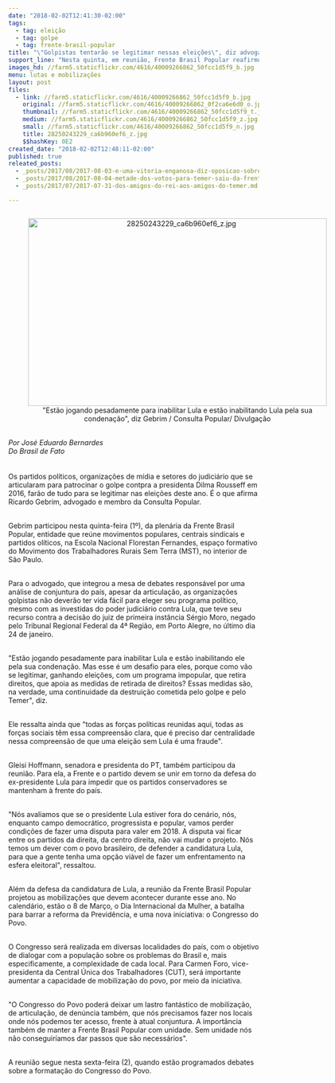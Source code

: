 ```yaml
---
date: "2018-02-02T12:41:30-02:00"
tags:
  - tag: eleição
  - tag: golpe
  - tag: frente-brasil-popular
title: "\"Golpistas tentarão se legitimar nessas eleições\", diz advogado Ricardo Gebrim"
support_line: "Nesta quinta, em reunião, Frente Brasil Popular reafirmou a importância da candidatura de Lula\n"
images_hd: //farm5.staticflickr.com/4616/40009266862_50fcc1d5f9_b.jpg
menu: lutas e mobilizações
layout: post
files:
  - link: //farm5.staticflickr.com/4616/40009266862_50fcc1d5f9_b.jpg
    original: //farm5.staticflickr.com/4616/40009266862_0f2ca6e6d0_o.jpg
    thumbnail: //farm5.staticflickr.com/4616/40009266862_50fcc1d5f9_t.jpg
    medium: //farm5.staticflickr.com/4616/40009266862_50fcc1d5f9_z.jpg
    small: //farm5.staticflickr.com/4616/40009266862_50fcc1d5f9_n.jpg
    title: 28250243229_ca6b960ef6_z.jpg
    $$hashKey: 0E2
created_date: "2018-02-02T12:48:11-02:00"
published: true
releated_posts:
  - _posts/2017/08/2017-08-03-e-uma-vitoria-enganosa-diz-oposicao-sobre-votacao-da-denuncia-contra-temer.md
  - _posts/2017/08/2017-08-04-metade-dos-votos-para-temer-saiu-da-frente-parlamentar-da-agropecuaria.md
  - _posts/2017/07/2017-07-31-dos-amigos-do-rei-aos-amigos-do-temer.md

---
```

<div dir="auto">
<div style="text-align:center">
<figure class="image" style="display:inline-block"><img alt="28250243229_ca6b960ef6_z.jpg" height="377" src="//farm5.staticflickr.com/4616/40009266862_50fcc1d5f9_b.jpg" width="600" />
<figcaption>&quot;Est&atilde;o jogando pesadamente para inabilitar Lula e est&atilde;o inabilitando Lula pela sua condena&ccedil;&atilde;o&quot;, diz Gebrim / Consulta Popular/ Divulga&ccedil;&atilde;o</figcaption>
</figure>
</div>
</div>

<div dir="auto">&nbsp;</div>

<div dir="auto"><em>Por Jos&eacute; Eduardo Bernardes</em></div>

<div dir="auto"><em>Do Brasil de Fato</em></div>

<div dir="auto"><br />
<br />
Os partidos pol&iacute;ticos, organiza&ccedil;&otilde;es de m&iacute;dia e setores do judici&aacute;rio que se articularam para patrocinar o golpe contpra a presidenta Dilma Rousseff em 2016, far&atilde;o de tudo para se legitimar nas elei&ccedil;&otilde;es deste ano. &Eacute; o que afirma Ricardo Gebrim, advogado e membro da Consulta Popular.</div>

<p><br />
Gebrim participou nesta quinta-feira (1&ordm;), da plen&aacute;ria da Frente Brasil Popular, entidade que re&uacute;ne movimentos populares, centrais sindicais e partidos ol&iacute;ticos, na Escola Nacional Florestan Fernandes, espa&ccedil;o formativo do Movimento dos Trabalhadores Rurais Sem Terra (MST), no interior de S&atilde;o Paulo.</p>

<p><br />
Para o advogado, que integrou a mesa de debates respons&aacute;vel por uma an&aacute;lise de conjuntura do pa&iacute;s, apesar da articula&ccedil;&atilde;o, as organiza&ccedil;&otilde;es golpistas n&atilde;o dever&atilde;o ter vida f&aacute;cil para eleger seu programa pol&iacute;tico, mesmo com as investidas do poder judici&aacute;rio contra Lula, que teve seu recurso contra a decis&atilde;o do juiz de primeira inst&acirc;ncia S&eacute;rgio Moro, negado pelo Tribunal Regional Federal da 4&ordf; Regi&atilde;o, em Porto Alegre, no &uacute;ltimo dia 24 de janeiro.</p>

<p><br />
&quot;Est&atilde;o jogando pesadamente para inabilitar Lula e est&atilde;o inabilitando ele pela sua condena&ccedil;&atilde;o. Mas esse &eacute; um desafio para eles, porque como v&atilde;o se legitimar, ganhando elei&ccedil;&otilde;es, com um programa impopular, que retira direitos, que apoia as medidas de retirada de direitos? Essas medidas s&atilde;o, na verdade, uma continuidade da destrui&ccedil;&atilde;o cometida pelo golpe e pelo Temer&quot;, diz.</p>

<p><br />
Ele ressalta ainda que &quot;todas as for&ccedil;as pol&iacute;ticas reunidas aqui, todas as for&ccedil;as sociais t&ecirc;m essa compreens&atilde;o clara, que &eacute; preciso dar centralidade nessa compreens&atilde;o de que uma elei&ccedil;&atilde;o sem Lula &eacute; uma fraude&quot;.</p>

<p><br />
Gleisi Hoffmann, senadora e presidenta do PT, tamb&eacute;m participou da reuni&atilde;o. Para ela, a Frente e o partido devem se unir em torno da defesa do ex-presidente Lula para impedir que os partidos conservadores se mantenham &agrave; frente do pa&iacute;s.</p>

<p><br />
&quot;N&oacute;s avaliamos que se o presidente Lula estiver fora do cen&aacute;rio, n&oacute;s, enquanto campo democr&aacute;tico, progressista e popular, vamos perder condi&ccedil;&otilde;es de fazer uma disputa para valer em 2018. A disputa vai ficar entre os partidos da direita, da centro direita, n&atilde;o vai mudar o projeto. N&oacute;s temos um dever com o povo brasileiro, de defender a candidatura Lula, para que a gente tenha uma op&ccedil;&atilde;o vi&aacute;vel de fazer um enfrentamento na esfera eleitoral&quot;, ressaltou.&nbsp;</p>

<p><br />
Al&eacute;m da defesa da candidatura de Lula, a reuni&atilde;o da Frente Brasil Popular projetou as mobiliza&ccedil;&otilde;es que devem acontecer durante esse ano. No calend&aacute;rio, est&atilde;o o 8 de Mar&ccedil;o, o Dia Internacional da Mulher, a batalha para barrar a reforma da Previd&ecirc;ncia, e uma nova iniciativa: o Congresso do Povo.</p>

<p><br />
O Congresso ser&aacute; realizada em diversas localidades do pa&iacute;s, com o objetivo de dialogar com a popula&ccedil;&atilde;o sobre os problemas do Brasil e, mais especificamente, a complexidade de cada local. Para Carmen Foro, vice-presidenta da Central &Uacute;nica dos Trabalhadores (CUT), ser&aacute; importante aumentar a capacidade de mobiliza&ccedil;&atilde;o do povo, por meio da iniciativa.</p>

<p><br />
&quot;O Congresso do Povo poder&aacute; deixar um lastro fant&aacute;stico de mobiliza&ccedil;&atilde;o, de articula&ccedil;&atilde;o, de den&uacute;ncia tamb&eacute;m, que n&oacute;s precisamos fazer nos locais onde n&oacute;s podemos ter acesso, frente &agrave; atual conjuntura. A import&acirc;ncia tamb&eacute;m de manter a Frente Brasil Popular com unidade. Sem unidade n&oacute;s n&atilde;o conseguir&iacute;amos dar passos que s&atilde;o necess&aacute;rios&quot;.</p>

<p><br />
A reuni&atilde;o segue nesta sexta-feira (2), quando est&atilde;o programados debates sobre a formata&ccedil;&atilde;o do Congresso do Povo.</p>
